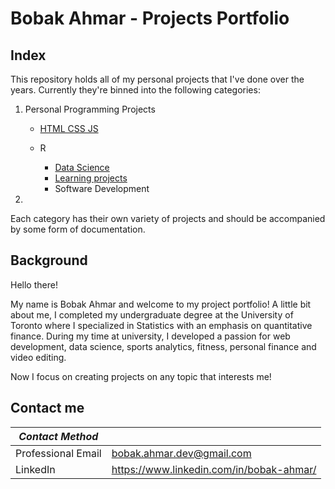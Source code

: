 # Bobak Ahmar - Projects Portfolio

## Index

This repository holds all of my personal projects that I've done over the years. Currently they're binned into the following categories:
  
  1. Personal Programming Projects
     - [HTML CSS JS](https://github.com/NotBobak/Projects/tree/main/HTML%20CSS%20JS%20Projects)
        
     - R
        - [Data Science](https://github.com/NotBobak/Projects/tree/main/Personal%20Programming%20Projects/R/Data%20Science)
        - [Learning projects](https://github.com/NotBobak/Projects/tree/main/Personal%20Programming%20Projects/R/Learning%20Projects)
        - Software Development         
        
  2. 
  
  Each category has their own variety of projects and should be accompanied by some form of documentation.

## Background 

Hello there!

My name is Bobak Ahmar and welcome to my project portfolio! A little bit about me, I completed my undergraduate degree at the University of Toronto where I specialized in Statistics with an emphasis on quantitative finance. During my time at university, I developed a passion for web development, data science, sports analytics, fitness, personal finance and video editing. 

Now I focus on creating projects on any topic that interests me!

## Contact me
| *Contact Method*   |                                          |
|--------------------|------------------------------------------|
| Professional Email | bobak.ahmar.dev@gmail.com                |
| LinkedIn           | https://www.linkedin.com/in/bobak-ahmar/ |

  

